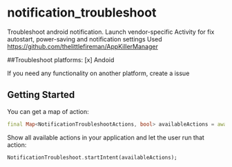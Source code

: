 # notification_troubleshoot

Troubleshoot android notification. Launch vendor-specific Activity for fix autostart, power-saving and notification settings
Used https://github.com/thelittlefireman/AppKillerManager

##Troubleshoot platforms:
[x] Andoid

If you need any functionality on another platform, create a issue


## Getting Started

You can get a map of action:
```dart
final Map<NotificationTroubleshootActions, bool> availableActions = await NotificationTroubleshoot.availableActions;
```

Show all available actions in your application and let the user run that action:
```dart
NotificationTroubleshoot.startIntent(availableActions);
```
